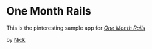 # One Month Rails

This is the pinteresting sample app for 
[*One Month Rails*](http://onemonthrails.com)

by [Nick](http://vnagrp.com)